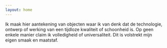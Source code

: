 ```yaml
---
layout: home
---
```


Ik maak hier aantekening van objecten waar ik van denk dat de technologie, ontwerp of werking van een tijdloze kwaliteit of schoonheid is. Op geen enkele manier claim ik volledigheid of universaliteit. Dit is volstrekt mijn eigen smaak en maatstaf.
